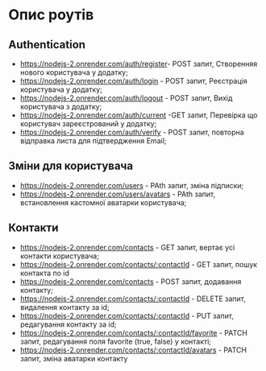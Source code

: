 # Опис роутів

## Authentication

- <https://nodejs-2.onrender.com/auth/register>-  POST запит, Створенняя нового користувача у додатку;
- https://nodejs-2.onrender.com/auth/login - POST запит, Реєстрація користувача у додатку;
- https://nodejs-2.onrender.com/auth/logout - POST запит, Вихід користувача з додатку;
- https://nodejs-2.onrender.com/auth/current -GET запит, Перевірка що користувач зареєстрований у додатку;
- https://nodejs-2.onrender.com/auth/verify - POST запит,  повторна відправка листа для підтвердження Email;

##  Зміни для користувача

- https://nodejs-2.onrender.com/users - PAth запит, зміна підписки;
- https://nodejs-2.onrender.com/users/avatars -  PAth запит, встановлення кастомної аватарки користувача;

##  Контакти

- https://nodejs-2.onrender.com/contacts - GET запит, вертає усі контакти користувача;
 - https://nodejs-2.onrender.com/contacts/:contactId - GET запит, пошук контакта по id  
 - https://nodejs-2.onrender.com/contacts - POST запит, додавання контакту;
 - https://nodejs-2.onrender.com/contacts/:contactId - DELETE запит, видалення контакту за id;
 - https://nodejs-2.onrender.com/contacts/:contactId - PUT запит, редагування контакту за id;
 - https://nodejs-2.onrender.com/contacts/:contactId/favorite - PATCH запит, редагування поля favorite (true, false) у контакті;
 - https://nodejs-2.onrender.com/contacts/:contactId/avatars - PATCH запит, зміна аватарки контакту
